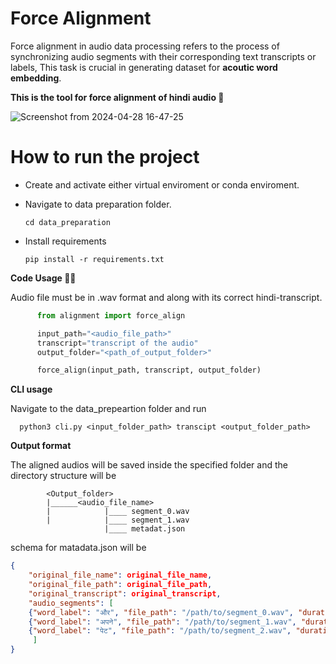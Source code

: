 # Force Alignment 
Force alignment in audio data processing refers to the process of synchronizing audio segments with their corresponding text transcripts or labels, This task is crucial in 
generating dataset for **acoutic word embedding**. 

**This is the tool for force alignment of hindi audio 💪**

![Screenshot from 2024-04-28 16-47-25](https://github.com/xorsuyash/hindi-acoustic-word-embedding/assets/98162846/0076c28e-5266-4961-af75-3a1669a9de23)

# How to run the project 
* Create and activate either virtual enviroment or conda enviroment.
* Navigate to data preparation folder.

      cd data_preparation
* Install requirements

      pip install -r requirements.txt

**Code Usage 👨‍💻**

Audio file must be in .wav format and along with its correct hindi-transcript.
```python
      from alignment import force_align

      input_path="<audio_file_path>"
      transcript="transcript of the audio"
      output_folder="<path_of_output_folder>"

      force_align(input_path, transcript, output_folder)
```
**CLI usage**

Navigate to the data_prepeartion folder and run

      python3 cli.py <input_folder_path> transcipt <output_folder_path>

**Output format** 

The aligned audios will be saved inside the specified folder and the directory structure will be

            <Output_folder>
            |______<audio_file_name>
            |            |____ segment_0.wav
            |            |____ segment_1.wav
                         |____ metadat.json 
schema for matadata.json will be 
```json
{
    "original_file_name": original_file_name,
    "original_file_path": original_file_path,
    "original_transcript": original_transcript,
    "audio_segments": [
    {"word_label": "और", "file_path": "/path/to/segment_0.wav", "duration": 2.5},
    {"word_label": "अपने", "file_path": "/path/to/segment_1.wav", "duration": 3.0},
    {"word_label": "पेट", "file_path": "/path/to/segment_2.wav", "duration": 4.2}
     ]
}
            

